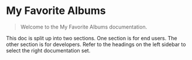 # <a id="home-page">My Favorite Albums</a>

> Welcome to the My Favorite Albums documentation.

This doc is split up into two sections.  One section is for end users.  The other section is for developers.  Refer to the headings on the left sidebar to select the right documentation set.
